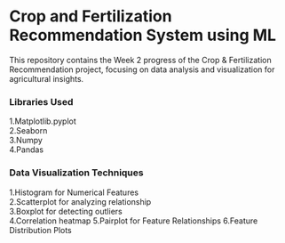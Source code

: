 
<html>

<body>
<h1> Crop and Fertilization Recommendation System using ML</h1>
<p>This repository contains the Week 2 progress of the Crop & Fertilization Recommendation project, focusing on data analysis and visualization for agricultural insights.</p>
<h3>Libraries Used</h3>
1.Matplotlib.pyplot<br>
2.Seaborn<br>
3.Numpy<br>
4.Pandas<br>
<h3>Data Visualization Techniques</h3>
1.Histogram for Numerical Features<br>
2.Scatterplot for analyzing relationship<br>
3.Boxplot for detecting outliers<br>
4.Correlation heatmap
5.Pairplot for Feature Relationships
6.Feature Distribution Plots
</body>
</html>
